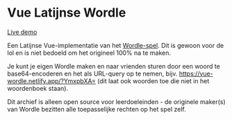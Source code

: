 # Vue Latijnse Wordle

[Live demo](https://vue-wordle.netlify.app/)

Een Latijnse Vue-implementatie van het [Wordle-spel](https://www.powerlanguage.co.uk/wordle/). Dit is gewoon voor de lol en is niet bedoeld om het origineel 100% na te maken.

Je kunt je eigen Wordle maken en naar vrienden sturen door een woord te base64-encoderen en het als URL-query op te nemen, bijv. https://vue-wordle.netlify.app/?YmxpbXA= (dit laat ook woorden toe die niet in het woordenboek staan).

Dit archief is alleen open source voor leerdoeleinden - de originele maker(s) van Wordle bezitten alle toepasselijke rechten op het spel zelf.
